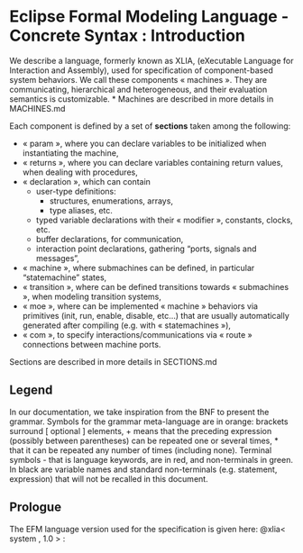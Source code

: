 # Eclipse Formal Modeling Language - Concrete Syntax : Introduction

We describe a language, formerly known as XLIA, (eXecutable Language for Interaction and Assembly), used for specification of component-based system behaviors. We call these components « machines ». They are communicating, hierarchical and heterogeneous, and their evaluation semantics is customizable. *
Machines are described in more details in MACHINES.md


Each component is defined by a set of **sections** taken among the following:

- « param », where you can declare variables to be initialized when instantiating the machine,
- « returns », where you can declare variables containing return values, when dealing with procedures,
- « declaration », which can contain 
	- user-type definitions: 
		- structures, enumerations, arrays,
		- type aliases, etc.
	- typed variable declarations with their « modifier », constants, clocks, etc.
	- buffer declarations, for communication,
	- interaction point declarations, gathering “ports, signals and messages”,
- « machine », where submachines can be defined, in particular “statemachine” states,
- « transition », where can be defined transitions towards « submachines », when modeling transition systems,
- « moe », where can be implemented « machine » behaviors via primitives (init, run, enable, disable, etc…) that are usually automatically generated after compiling (e.g. with « statemachines »),
- « com », to specify interactions/communications via « route » connections between machine ports.

Sections are described in more details in SECTIONS.md

##	Legend 
In our documentation, we take inspiration from the BNF to present the grammar.
Symbols for the grammar meta-language are in orange: brackets surround \[ optional \] elements, + means that the preceding expression \(possibly between parentheses\) can be repeated one or several times, \* that it can be repeated any number of times (including none). Terminal symbols - that is language keywords, are in red, and non-terminals in green. In black are variable names and standard non-terminals (e.g. statement, expression) that will not be recalled in this document. 


##	Prologue 

The EFM language version used for the specification is given here: 
@xlia< system ,  1.0 > :   


